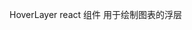 <!--
 * Description:交互处理
 * Author: vicky
 * Date: 2020-11-02 19:34:47
 * LastEditTime: 2020-11-02 19:34:57
 * FilePath: \packages\raycharts\src\handler\ReadMe.md
-->

HoverLayer react 组件 用于绘制图表的浮层
